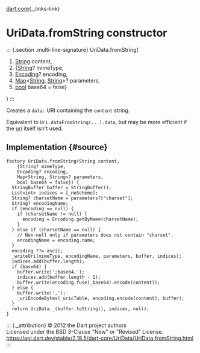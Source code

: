 [dart:core](../../dart-core/dart-core-library){._links-link}

UriData.fromString constructor
==============================

::: {.section .multi-line-signature}
UriData.fromString(

1.  [String](../string-class) content,
2.  {[String](../string-class)? mimeType,
3.  [Encoding](../../dart-convert/encoding-class)? encoding,
4.  [Map](../map-class)\<[String](../string-class),
    [String](../string-class)\>? parameters,
5.  [bool](../bool-class) base64 = false}

)
:::

Creates a `data:` URI containing the `content` string.

Equivalent to `Uri.dataFromString(...).data`, but may be more efficient
if the [uri](uri) itself isn\'t used.

Implementation {#source}
--------------

``` {.language-dart data-language="dart"}
factory UriData.fromString(String content,
    {String? mimeType,
    Encoding? encoding,
    Map<String, String>? parameters,
    bool base64 = false}) {
  StringBuffer buffer = StringBuffer();
  List<int> indices = [_noScheme];
  String? charsetName = parameters?["charset"];
  String? encodingName;
  if (encoding == null) {
    if (charsetName != null) {
      encoding = Encoding.getByName(charsetName);
    }
  } else if (charsetName == null) {
    // Non-null only if parameters does not contain "charset".
    encodingName = encoding.name;
  }
  encoding ??= ascii;
  _writeUri(mimeType, encodingName, parameters, buffer, indices);
  indices.add(buffer.length);
  if (base64) {
    buffer.write(';base64,');
    indices.add(buffer.length - 1);
    buffer.write(encoding.fuse(_base64).encode(content));
  } else {
    buffer.write(',');
    _uriEncodeBytes(_uricTable, encoding.encode(content), buffer);
  }
  return UriData._(buffer.toString(), indices, null);
}
```

::: {._attribution}
© 2012 the Dart project authors\
Licensed under the BSD 3-Clause \"New\" or \"Revised\" License.\
<https://api.dart.dev/stable/2.18.5/dart-core/UriData/UriData.fromString.html>
:::
